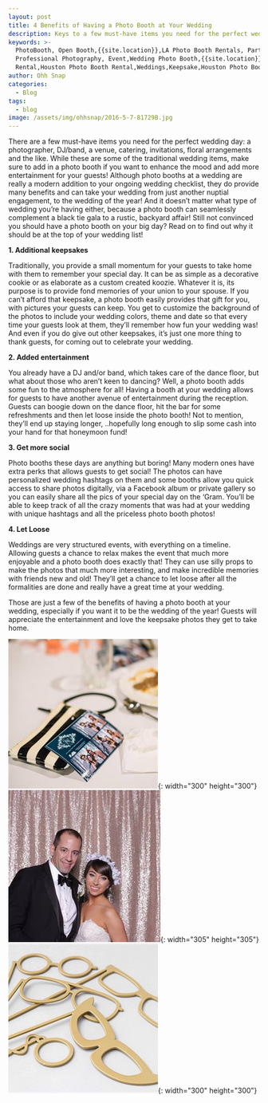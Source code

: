 ```yaml
---
layout: post
title: 4 Benefits of Having a Photo Booth at Your Wedding
description: Keys to a few must-have items you need for the perfect wedding day.
keywords: >-
  PhotoBooth, Open Booth,{{site.location}},LA Photo Booth Rentals, Party Booth,
  Professional Photography, Event,Wedding Photo Booth,{{site.location}} Photo Booth
  Rental,Houston Photo Booth Rental,Weddings,Keepsake,Houston Photo Booth,
author: Ohh Snap
categories:
  - Blog
tags:
  - blog
image: /assets/img/ohhsnap/2016-5-7-81729B.jpg
---
```

There are a few must-have items you need for the perfect wedding day: a photographer, DJ/band, a venue, catering, invitations, floral arrangements and the like. While these are some of the traditional wedding items, make sure to add in a photo booth if you want to enhance the mood and add more entertainment for your guests\! Although photo booths at a wedding are really a modern addition to your ongoing wedding checklist, they do provide many benefits and can take your wedding from just another nuptial engagement, to the wedding of the year\! And it doesn’t matter what type of wedding you’re having either, because a photo booth can seamlessly complement a black tie gala to a rustic, backyard affair\! Still not convinced you should have a photo booth on your big day? Read on to find out why it should be at the top of your wedding list\!

**1\. Additional keepsakes**

Traditionally, you provide a small momentum for your guests to take home with them to remember your special day. It can be as simple as a decorative cookie or as elaborate as a custom created koozie. Whatever it is, its purpose is to provide fond memories of your union to your spouse. If you can’t afford that keepsake, a photo booth easily provides that gift for you, with pictures your guests can keep. You get to customize the background of the photos to include your wedding colors, theme and date so that every time your guests look at them, they’ll remember how fun your wedding was\! And even if you do give out other keepsakes, it’s just one more thing to thank guests, for coming out to celebrate your wedding.&nbsp; &nbsp;&nbsp; &nbsp; &nbsp; &nbsp; &nbsp; &nbsp; &nbsp; &nbsp;&nbsp;

**2\. Added entertainment**

You already have a DJ and/or band, which takes care of the dance floor, but what about those who aren’t keen to dancing? Well, a photo booth adds some fun to the atmosphere for all\! Having a booth at your wedding allows for guests to have another avenue of entertainment during the reception. Guests can boogie down on the dance floor, hit the bar for some refreshments and then let loose inside the photo booth\! Not to mention, they’ll end up staying longer, ..hopefully long enough to slip some cash into your hand for that honeymoon fund\!

**3\. Get more social**

Photo booths these days are anything but boring\! Many modern ones have extra perks that allows guests to get social\! The photos can have personalized wedding hashtags on them and some booths allow you quick access to share photos digitally, via a Facebook album or private gallery so you can easily share all the pics of your special day on the ‘Gram. You’ll be able to keep track of all the crazy moments that was had at your wedding with unique hashtags and all the priceless photo booth photos\!

**4\. Let Loose**

Weddings are very structured events, with everything on a timeline. Allowing guests a chance to relax makes the event that much more enjoyable and a photo booth does exactly that\! They can use silly props to make the photos that much more interesting, and make incredible memories with friends new and old\! They’ll get a chance to let loose after all the formalities are done and really have a great time at your wedding.

Those are just a few of the benefits of having a photo booth at your wedding, especially if you want it to be the wedding of the year\! Guests will appreciate the entertainment and love the keepsake photos they get to take home.

![](/uploads/dsc7440.jpg){: width="300" height="300"}&nbsp;![](/uploads/2017-11-11-84899a.jpg){: width="305" height="305"}![](/uploads/screen-shot-2018-01-23-at-3-17-08.png){: width="300" height="300"}
